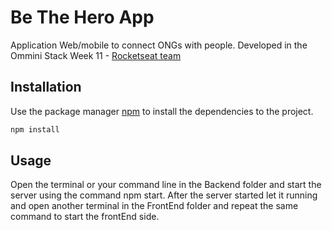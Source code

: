 # Be The Hero App

Application Web/mobile to connect ONGs with people. Developed in the Ommini Stack Week 11 - [Rocketseat team](https://www.youtube.com/channel/UCSfwM5u0Kce6Cce8_S72olg)

## Installation

Use the package manager [npm](https://https://www.npmjs.com/) to install the dependencies to the project.

```bash
npm install
```

## Usage

Open the terminal or your command line in the  Backend folder and start the server using the command npm start. After the server started let it running and open another terminal in the FrontEnd folder and repeat the same command to start the frontEnd side.
```
